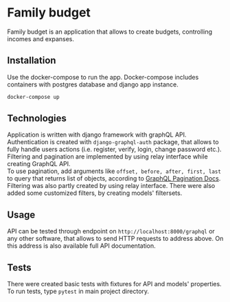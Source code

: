 # Family budget

Family budget is an application that allows to create budgets, controlling incomes and expanses.

## Installation

Use the docker-compose to run the app. Docker-compose includes containers with postgres database and django app instance.

```bash
docker-compose up
```

## Technologies
Application is written with django framework with graphQL API. Authentication is created with `django-graphql-auth` package, that allows to fully handle users actions (i.e. register, verify, login, change password etc.).  
Filtering and pagination are implemented by using relay interface while creating GraphQL API.  
To use pagination, add arguments like `offset, before, after, first, last` to query that returns list of objects, according to [GraphQL Pagination Docs](https://graphql.org/learn/pagination/).  
Filtering was also partly created by using relay interface. There were also added some customized filters, by creating models' filtersets.
## Usage
API can be tested through endpoint on `http://localhost:8000/graphql` or any other software, that allows to send  HTTP requests to address above. On this address is also available full API documentation.
## Tests
There were created basic tests with fixtures for API and models' properties. To run tests, type `pytest` in main project directory.